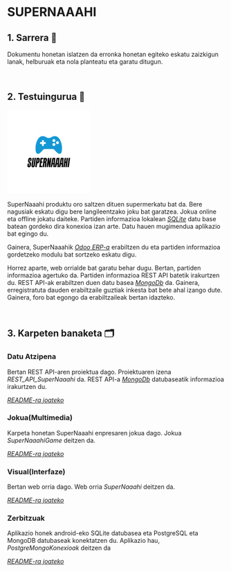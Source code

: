
# SUPERNAAAHI
 
## 1. Sarrera 📌

Dokumentu honetan islatzen da erronka honetan egiteko eskatu zaizkigun lanak, helburuak eta nola planteatu eta garatu ditugun.

<br>

## 2. Testuingurua 📃
![XML Fitxategia](https://github.com/MaitaneG/SuperNahii/blob/main/Visual(Interfaze)/SuperNaaahi/SuperNaaahi/wwwroot/images/logo_size.jpg)

SuperNaaahi produktu oro saltzen dituen supermerkatu bat da. Bere nagusiak eskatu digu bere langileentzako joku bat garatzea. Jokua online eta offline jokatu daiteke. Partiden informazioa lokalean *[SQLite](https://www.sqlite.org/index.html)* datu base batean gordeko dira konexioa izan arte. Datu hauen mugimendua aplikazio bat egingo du.

Gainera, SuperNaaahik *[Odoo ERP-a](https://www.odoo.com/es_ES)* erabiltzen du eta partiden informazioa gordetzeko modulu bat sortzeko eskatu digu. 

Horrez aparte, web orrialde bat garatu behar dugu. Bertan, partiden informazioa agertuko da. Partiden informazioa REST API batetik irakurtzen du. REST API-ak erabiltzen duen datu basea *[MongoDb](https://www.mongodb.com)* da. Gainera, erregistratuta dauden erabiltzaile guztiak inkesta bat bete ahal izango dute. Gainera, foro bat egongo da erabiltzaileak bertan idazteko.

<br>

## 3. Karpeten banaketa 🗂️

### Datu Atzipena
Bertan REST API-aren proiektua dago. Proiektuaren izena *REST_API_SuperNaaahi* da. REST API-a *[MongoDb](https://www.mongodb.com)* datubaseatik informazioa irakurtzen du.

*[README-ra joateko](https://github.com/MaitaneG/SuperNahii/tree/main/Datu%20Atzipena)*

### Jokua(Multimedia)
Karpeta honetan SuperNaaahi enpresaren jokua dago. Jokua *SuperNaaahiGame* deitzen da.

*[README-ra joateko](https://github.com/MaitaneG/SuperNahii/tree/main/Jokua(Multimedia))*

### Visual(Interfaze)
Bertan web orria dago. Web orria *SuperNaaahi* deitzen da. 

*[README-ra joateko](https://github.com/MaitaneG/SuperNahii/tree/main/Visual(Interfaze)/SuperNaaahi)*

### Zerbitzuak
Aplikazio honek android-eko SQLite datubasea eta PostgreSQL eta MongoDB datubaseak konektatzen du. Aplikazio hau, *PostgreMongoKonexioak* deitzen da

*[README-ra joateko](https://github.com/MaitaneG/SuperNahii/tree/main/Zerbitzuak)*
